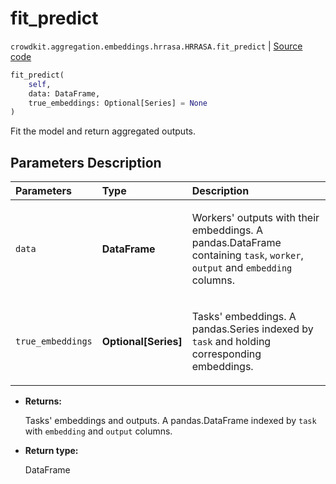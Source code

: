 # fit_predict
`crowdkit.aggregation.embeddings.hrrasa.HRRASA.fit_predict` | [Source code](https://github.com/Toloka/crowd-kit/blob/v1.1.0/crowdkit/aggregation/embeddings/hrrasa.py#L176)

```python
fit_predict(
    self,
    data: DataFrame,
    true_embeddings: Optional[Series] = None
)
```

Fit the model and return aggregated outputs.

## Parameters Description

| Parameters | Type | Description |
| :----------| :----| :-----------|
`data`|**DataFrame**|<p>Workers&#x27; outputs with their embeddings. A pandas.DataFrame containing `task`, `worker`, `output` and `embedding` columns.</p>
`true_embeddings`|**Optional\[Series\]**|<p>Tasks&#x27; embeddings. A pandas.Series indexed by `task` and holding corresponding embeddings.</p>

* **Returns:**

  Tasks' embeddings and outputs.
A pandas.DataFrame indexed by `task` with `embedding` and `output` columns.

* **Return type:**

  DataFrame
